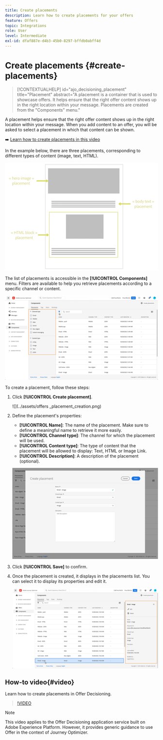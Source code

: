 ```yaml
---
title: Create placements
description: Learn how to create placements for your offers
feature: Offers
topic: Integrations
role: User
level: Intermediate
exl-id: dfaf887e-d4b3-45b0-8297-bffdb0abff4d
---
```

# Create placements {#create-placements}

>[!CONTEXTUALHELP]
>id="ajo_decisioning_placement"
>title="Placement"
>abstract="A placement is a container that is used to showcase offers. It helps ensure that the right offer content shows up in the right location within your message. Placements are created from the "Components" menu."

A placement helps ensure that the right offer content shows up in the right location within your message. When you add content to an offer, you will be asked to select a placement in which that content can be shown.

➡️ [Learn how to create placements in this video](#video)

In the example below, there are three placements, corresponding to different types of content (image, text, HTML).

![](../assets/offers_placement_schema.png)

The list of placements is accessible in the **[!UICONTROL Components]** menu. Filters are available to help you retrieve placements according to a specific channel or content.

![](../assets/placements_filter.png)

To create a placement, follow these steps:

1. Click **[!UICONTROL Create placement]**.

    ![](../assets/offers
_placement_creation.png)

1. Define the placement's properties:

    * **[!UICONTROL Name]**: The name of the placement. Make sure to define a meaningful name to retrieve it more easily.
    * **[!UICONTROL Channel type]**: The channel for which the placement will be used.
    * **[!UICONTROL Content type]**: The type of content that the placement will be allowed to display: Text, HTML or Image Link.
    * **[!UICONTROL Description]**: A description of the placement (optional).

    ![](../assets/offers_placement_creation_properties.png)

1. Click **[!UICONTROL Save]** to confirm.

1. Once the placement is created, it displays in the placements list. You can select it to display its properties and edit it.

    ![](../assets/placement_created.png)

## How-to video{#video}

Learn how to create placements in Offer Decisioning.

>[!VIDEO](https://video.tv.adobe.com/v/329372?quality=12)

>[!NOTE]
>
>This video applies to the Offer Decisioning application service built on Adobe Experience Platform. However, it provides generic guidance to use Offer in the context of Journey Optimizer.
